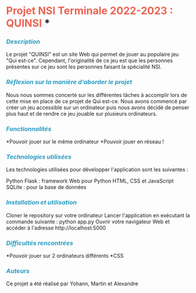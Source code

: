 
# <font color="EA6555"> Projet NSI Terminale 2022-2023 : QUINSI </font>*

### __*<font color="299CC1"> Description </font>*__

Le projet "QUINSI" est un site Web qui permet de jouer au populaire jeu "Qui est-ce". Cependant, l'originalité de ce jeu est que les personnes présentes sur ce jeu sont les personnes faisant la spécialité NSI.

### __*<font color="299CC1"> Réflexion sur la manière d'aborder le projet </font>*__
Nous nous sommes concerté sur les différentes tâches à accomplir lors de cette mise en place de ce projet de Qui est-ce. Nous avons commencé par créer un jeu accessible sur un ordinateur puis nous avons décidé de penser plus haut et de rendre ce jeu jouable sur plusieurs ordinateurs.

### __*<font color="299CC1"> Fonctionnalités </font>*__

*Pouvoir jouer sur le même ordinateur
*Pouvoir jouer en réseau !

### __*<font color="299CC1"> Technologies utilisées </font>*__
Les technologies utilisées pour développer l'application sont les suivantes :

Python 
Flask : framework Web pour Python
HTML, CSS et JavaScript 
SQLite : pour la base de données

### __*<font color="299CC1"> Installation et utilisation </font>*__
Cloner le repository sur votre ordinateur
Lancer l'application en exécutant la commande suivante : python app.py
Ouvrir votre navigateur Web et accéder à l'adresse http://localhost:5000

### __*<font color="299CC1"> Difficultés rencontrées </font>*__
*Pouvoir jouer sur 2 ordinateurs différents
*CSS


### __*<font color="299CC1"> Auteurs </font>*__
Ce projet a été réalisé par Yohann, Martin et Alexandre


